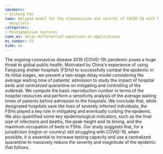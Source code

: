 ```yaml
---
speakers:
- Guihong Fan
name: Delayed model for the transmission and control of COVID-19 with Fangcang Shelter
  Hospitals
categories:
- Minisymposium lectures
name_ms: delay-differential-equations-in-applications
ms_number: C5
hide: no
---
```

The ongoing coronavirus disease 2019 (COVID-19) pandemic poses a huge threat to global public health. Motivated by China's experience of using Fangcang shelter hospitals (FSHs) to successfully combat the epidemic in its initial stages, we present a two-stage delay model considering the average waiting time of patients' admission to study the impact of hospital beds and centralized quarantine on mitigating and controlling of the outbreak. We compute the basic reproduction number in terms of the hospital resources and perform a sensitivity analysis of the average waiting times of patients before admission to the hospitals. We conclude that, while designated hospitals save the lives of severely infected individuals, the FSHs played a key role in mitigating and eventually curbing the epidemic. We also quantified some key epidemiological indicators, such as the final size of infections and deaths, the peak height and its timing, and the maximum occupation of beds in FSHs. Our study suggests that, for a jurisdiction (region or country) still struggling with COVID-19, when possible, it is essential to increase testing capacity and use a centralized quarantine to massively reduce the severity and magnitude of the epidemic that follows.
